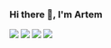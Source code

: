 ### Hi there 👋, I'm Artem

![](https://img.shields.io/badge/OS-Linux-informational?style=flat-square&logo=linux&logoColor=white&color=24b3a7)
![](https://img.shields.io/badge/Editor-VSCode-informational?style=flat-square&logo=visual-studio-code&logoColor=white&color=24b3a7)
![](https://img.shields.io/badge/Code-Python-informational?style=flat-square&logo=python&logoColor=white&color=24b3a7)
![](https://img.shields.io/badge/Shell-Bash-informational?style=flat-square&logo=gnu-bash&logoColor=white&color=24b3a7)


